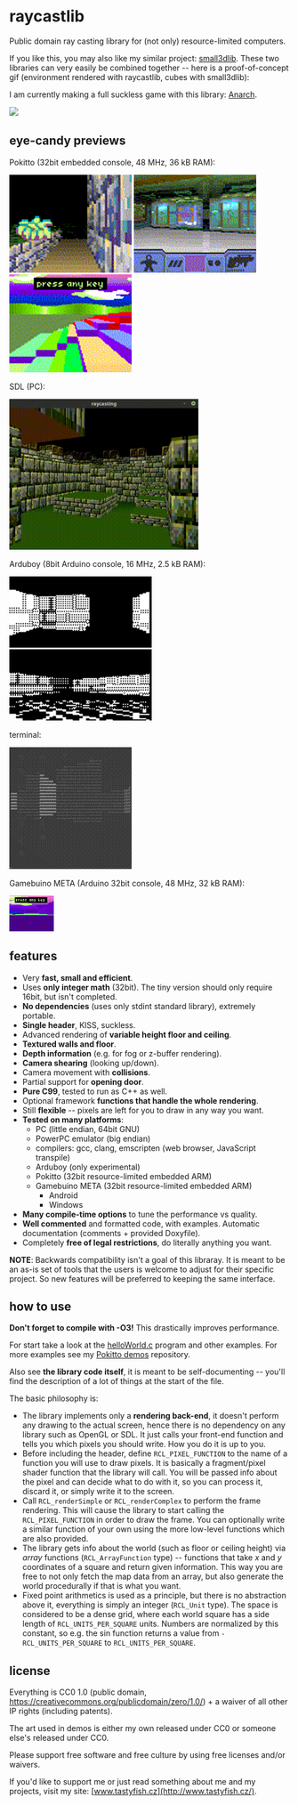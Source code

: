 # raycastlib

Public domain ray casting library for (not only) resource-limited computers.

If you like this, you may also like my similar project: [small3dlib](https://gitlab.com/drummyfish/small3dlib). These two libraries can very easily be combined together -- here is a proof-of-concept gif (environment rendered with raycastlib, cubes with small3dlib):

I am currently making a full suckless game with this library: [Anarch](https://gitlab.com/drummyfish/sucklessfps).

![](https://gitlab.com/drummyfish/small3dlib/raw/master/media/rcl_plus_s3l.gif)

eye-candy previews
------------------

Pokitto (32bit embedded console, 48 MHz, 36 kB RAM):

![](/media/pokitto1.gif)
![](/media/pokitto2.gif)
![](/media/pokitto3.gif)

SDL (PC):

![](/media/sdl.gif)

Arduboy (8bit Arduino console, 16 MHz, 2.5 kB RAM):

![](/media/arduboy.gif)
![](/media/arduboy2.gif)

terminal:

![](/media/terminal.gif)

Gamebuino META (Arduino 32bit console, 48 MHz, 32 kB RAM):

![](/media/gamebuino.gif)

features
--------

- Very **fast, small and efficient**.
- Uses **only integer math** (32bit). The tiny version should only require 16bit, but isn't completed.
- **No dependencies** (uses only stdint standard library), extremely portable.
- **Single header**, KISS, suckless.
- Advanced rendering of **variable height floor and ceiling**.
- **Textured walls and floor**.
- **Depth information** (e.g. for fog or z-buffer rendering).
- **Camera shearing** (looking up/down).
- Camera movement with **collisions**.
- Partial support for **opening door**.
- **Pure C99**, tested to run as C++ as well.
- Optional framework **functions that handle the whole rendering**.
- Still **flexible** -- pixels are left for you to draw in any way you want.
- **Tested on many platforms**:
  - PC (little endian, 64bit GNU)
  - PowerPC emulator (big endian)
  - compilers: gcc, clang, emscripten (web browser, JavaScript transpile)
  - Arduboy (only experimental)
  - Pokitto (32bit resource-limited embedded ARM)
  - Gamebuino META (32bit resource-limited embedded ARM)
    - Android
    - Windows
- **Many compile-time options** to tune the performance vs quality.
- **Well commented** and formatted code, with examples. Automatic documentation (comments + provided Doxyfile).
- Completely **free of legal restrictions**, do literally anything you want.

**NOTE**: Backwards compatibility isn't a goal of this libraray. It is meant to
be an as-is set of tools that the users is welcome to adjust for their
specific project. So new features will be preferred to keeping the same
interface.

how to use
----------

**Don't forget to compile with -O3!** This drastically improves performance.

For start take a look at the [helloWorld.c](https://gitlab.com/drummyfish/raycastlib/blob/master/programs/helloWorld.c) program and other examples.
For more examples see my [Pokitto demos](https://gitlab.com/drummyfish/Pokitto-Raycasting) repository.

Also see **the library code itself**, it is meant to be self-documenting -- you'll find the description of a lot of things at the start of the file.

The basic philosophy is:

- The library implements only a **rendering back-end**, it doesn't perform any drawing to the actual screen,
  hence there is no dependency on any library such as OpenGL or SDL. It just calls your front-end function
  and tells you which pixels you should write. How you do it is up to you.
- Before including the header, define `RCL_PIXEL_FUNCTION` to the name of a function you will use to
  draw pixels. It is basically a fragment/pixel shader function that the library will call. You will
  be passed info about the pixel and can decide what to do with it, so you can process it, discard it,
  or simply write it to the screen.
- Call `RCL_renderSimple` or `RCL_renderComplex` to perform the frame rendering. This will cause the
  library to start calling the `RCL_PIXEL_FUNCTION` in order to draw the frame. You can optionally write
  a similar function of your own using the more low-level functions which are also provided.
- The library gets info about the world (such as floor or ceiling height) via *array* functions
  (`RCL_ArrayFunction` type) -- functions that take *x* and *y* coordinates of a square and return given
  information. This way you are free to not only fetch the map data from an array, but also generate
  the world procedurally if that is what you want.
- Fixed point arithmetics is used as a principle, but there is no abstraction above it, everything is simply
  an integer (`RCL_Unit` type). The space is considered to be a dense grid, where each world square
  has a side length of `RCL_UNITS_PER_SQUARE` units. Numbers are normalized by this constant, so e.g.
  the sin function returns a value from `-RCL_UNITS_PER_SQUARE` to `RCL_UNITS_PER_SQUARE`.

license
-------

Everything is CC0 1.0 (public domain, https://creativecommons.org/publicdomain/zero/1.0/) + a waiver of all other IP rights (including patents).

The art used in demos is either my own released under CC0 or someone else's released under CC0.

Please support free software and free culture by using free licenses and/or waivers.

If you'd like to support me or just read something about me and my projects, visit my site: [www.tastyfish.cz](http://www.tastyfish.cz/).
